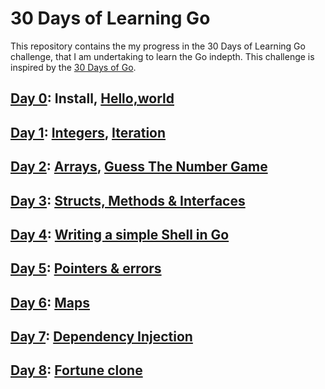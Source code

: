 # 30 Days of Learning Go 

This repository contains the my progress in the 30 Days of Learning Go challenge, that I am undertaking to learn the Go indepth. This challenge is inspired by the [30 Days of Go](https://github.com/canro91/LetsGo?tab=readme-ov-file).

## [Day 0](/Day0/): Install, [Hello,world](/Day0/)
## [Day 1](/Day1/): [Integers](/Day1/integers/), [Iteration](/Day1/iterations/)
## [Day 2](/Day2/): [Arrays](/Day2/Arrays/), [Guess The Number Game](/Day2/GuessTheNumberGame/) 
## [Day 3](/Day3/): [Structs, Methods & Interfaces](/Day3/)
## [Day 4](/Day4/): [Writing a simple Shell in Go](/Day4/)
## [Day 5](/Day5/): [Pointers & errors](/Day5/)
## [Day 6](/Day6/): [Maps](/Day6/)
## [Day 7](/Day7/): [Dependency Injection](/Day7/)
## [Day 8](/Day8/): [Fortune clone](/Day8/)